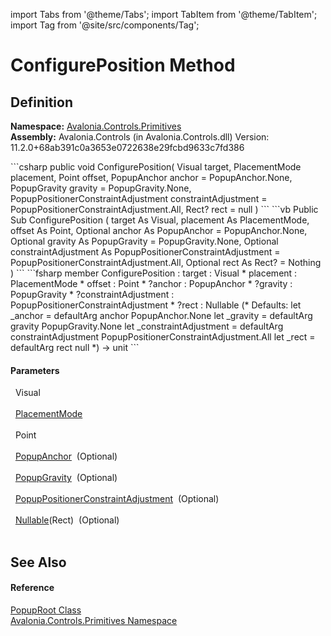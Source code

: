 import Tabs from '@theme/Tabs'; 
import TabItem from '@theme/TabItem'; 
import Tag from '@site/src/components/Tag'; 

# ConfigurePosition Method




## Definition
**Namespace:** <a href="N_Avalonia_Controls_Primitives">Avalonia.Controls.Primitives</a>  
**Assembly:** Avalonia.Controls (in Avalonia.Controls.dll) Version: 11.2.0+68ab391c0a3653e0722638e29fcbd9633c7fd386

<Tabs groupId="api-code-preview">
<TabItem value="csharp" label="C#">
```csharp
public void ConfigurePosition(
	Visual target,
	PlacementMode placement,
	Point offset,
	PopupAnchor anchor = PopupAnchor.None,
	PopupGravity gravity = PopupGravity.None,
	PopupPositionerConstraintAdjustment constraintAdjustment = PopupPositionerConstraintAdjustment.All,
	Rect? rect = null
)
```
</TabItem>
<TabItem value="vb" label="VB">
```vb
Public Sub ConfigurePosition ( 
	target As Visual,
	placement As PlacementMode,
	offset As Point,
	Optional anchor As PopupAnchor = PopupAnchor.None,
	Optional gravity As PopupGravity = PopupGravity.None,
	Optional constraintAdjustment As PopupPositionerConstraintAdjustment = PopupPositionerConstraintAdjustment.All,
	Optional rect As Rect? = Nothing
)
```
</TabItem>
<TabItem value="fsharp" label="F#">
```fsharp
member ConfigurePosition : 
        target : Visual * 
        placement : PlacementMode * 
        offset : Point * 
        ?anchor : PopupAnchor * 
        ?gravity : PopupGravity * 
        ?constraintAdjustment : PopupPositionerConstraintAdjustment * 
        ?rect : Nullable<Rect> 
(* Defaults:
        let _anchor = defaultArg anchor PopupAnchor.None
        let _gravity = defaultArg gravity PopupGravity.None
        let _constraintAdjustment = defaultArg constraintAdjustment PopupPositionerConstraintAdjustment.All
        let _rect = defaultArg rect null
*)
-> unit 
```
</TabItem>
</Tabs>



#### Parameters
<dl><dt>  Visual</dt><dd> </dd><dt>  <a href="T_Avalonia_Controls_PlacementMode">PlacementMode</a></dt><dd> </dd><dt>  Point</dt><dd> </dd><dt>  <a href="T_Avalonia_Controls_Primitives_PopupPositioning_PopupAnchor">PopupAnchor</a>  (Optional)</dt><dd> </dd><dt>  <a href="T_Avalonia_Controls_Primitives_PopupPositioning_PopupGravity">PopupGravity</a>  (Optional)</dt><dd> </dd><dt>  <a href="T_Avalonia_Controls_Primitives_PopupPositioning_PopupPositionerConstraintAdjustment">PopupPositionerConstraintAdjustment</a>  (Optional)</dt><dd> </dd><dt>  <a href="https://learn.microsoft.com/dotnet/api/system.nullable-1" target="_blank" rel="noopener noreferrer">Nullable</a>(Rect)  (Optional)</dt><dd> </dd></dl>

## See Also


#### Reference
<a href="T_Avalonia_Controls_Primitives_PopupRoot">PopupRoot Class</a>  
<a href="N_Avalonia_Controls_Primitives">Avalonia.Controls.Primitives Namespace</a>  
